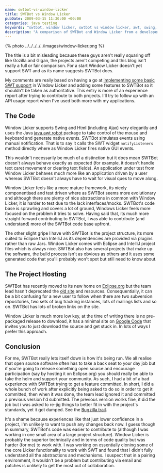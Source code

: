 ```yaml
---
name: swtbot-vs-window-licker
title: SWTBot vs Window Licker
pubDate: 2009-03-15 11:30:00 +00:00
categories: java testing
keywords: "swtbot, window licker, swtbot vs window licker, awt, swing, awt robot, selenium, rich clients"
description: "A comparison of SWTBot and Window Licker from a developer's perspective. Both are rich client testing frameworks used in a record/replay style but via a programmatic API. Think Selenium for desktop apps."
---
```


{% photo ../../../../../images/window-licker.png %}

The title is a bit misleading because these guys aren't really squaring off like Gozilla and Gigan, the projects aren't competing and this blog isn't really a full or fair comparison. For a start Window Licker doesn't yet support SWT and as its name suggests SWTBot does.
  
My comments are really based on having a go at [implementing some basic SWT support](http://groups.google.com/group/windowlicker-users/browse_thread/thread/6fb792261a9cd1e7) in Window Licker and adding some features to SWTBot so it shouldn't be taken as authoritative. This entry is more of an experience report after trying to contribute to both projects. I'll try to follow up with an API usage report when I've used both more with my applications.

<!-- more -->

## The Code

  
Window Licker supports Swing and Html (including Ajax) very elegantly and uses the Java [java.awt.robot](http://java.sun.com/j2se/1.4.2/docs/api/java/awt/Robot.html) package to take control of the mouse and keyboard and generate native events. SWTBot simulates events using manual notification. That is to say it calls the SWT widget `notifyListeners` method directly where as Window Licker fires native GUI events.

This wouldn't necessarily be much of a distinction but it does mean SWTBot doesn't always behave exactly as expected (for example, it doesn't handle text caret movement or clearing text fields). An application under test from Window Licker behaves much more like an application driven by a user whereas SWTBot doesn't always have to wait for visual ques to move along.

  
Window Licker feels like a more mature framework, its nicely componentised and test driven where as SWTBot seems more evolutionary and although there are plenty of nice abstractions in common with Window Licker, it is harder to test due to the lack interfaces/mocks. SWTBot's code base is sprawling and covers a lot of ground, Windows Licker feels more focused on the problem it tries to solve. Having said that, its much more straight forward contributing to SWTBot, I was able to contribute (and understand) more of the SWTBot code base upfront.

  
The other slight gripe I have with SWTBot is the project structure, its more suited to Eclipse than IntelliJ as its dependencies are provided via plugins rather than raw Jars. Window Licker comes with Eclipse and IntelliJ project files which is always nice. SWTBot also has several projects that make up the software, the build process isn't as obvious as others and it uses some generated code that you'll probably won't spot but still need to know about.
  

## The Project Hosting

  
SWTBot has recently moved to its new home on [Eclipse.org](http://www.eclipse.org/projects/project_summary.php?projectid=technology.swtbot) but the team lead hasn't deprecated the [old site](http://swtbot.sourceforge.net/index.html) and resources. Consequentially, it can be a bit confusing for a new user to follow when there are two subversion repositories, two sets of bug tracking instances, lots of mailings lists and so on. SWTBot has lots of broken links on the site.

Window Licker is much more low key, at the time of writing there is no pre-packaged release to download, it has a minimal site on [Google Code](http://code.google.com/p/windowlicker/) that invites you to just download the source and get stuck in. In lots of ways I prefer this approach.



## Conclusion

  
For me, SWTBot really lets itself down is how it's being run. We all realise that open source software often has to take a back seat to your day job but if you're going to release something open source and encourage participation (say by hosting it on Eclipse.org) you should really be able to take the helm and support your community. As such, I had a bit of a bad experience with SWTBot trying to get a feature committed. In short, I did a whole bunch of work after explicitly being asked to do so in order to get it committed, then when it was done, the team lead ignored it and committed a previous version I'd submitted. The previous version works fine, it did the job but i was asked to re-jig things to better fit in with the project's standards, yet it got dumped. See the [Bugzilla trail](https://bugs.eclipse.org/bugs/show_bug.cgi?id=259860#c28).

  
It's a shame because experiences like that just lower confidence in a project, I'm unlikely to want to push any changes back now. I guess though in summary, SWTBot's code was easier to contribute to (although I was working in one small area of a large project structure). Window Licker is probably the superior technically and in terms of code quality but was harder (for me) to work with. I was working on essentially cloning some of the core Licker functionality to work with SWT and found that I didn't fully understand all the abstractions and mechanisms. I suspect that in a pairing environment, it wouldn't be a problem but contributing via email and patches is unlikely to get the most out of collaboration.
